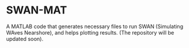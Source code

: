 # SWAN-MAT
A MATLAB code that generates necessary files to run SWAN (Simulating WAves Nearshore), and helps plotting results.
(The repository will be updated soon).
